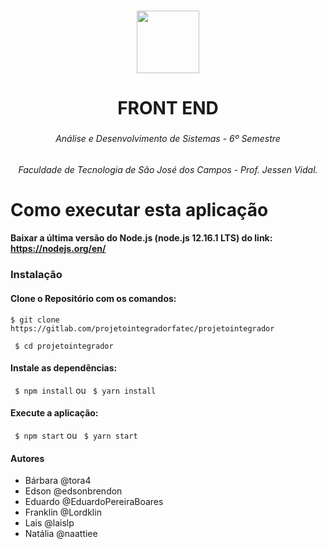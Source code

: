 <h3 align="center"></h4>
<h6 align="center"><img width="100" height="100" src="frontend.png"></h6>

<h3 align="center"></h4>
<h1 align="center">FRONT END</h1>

<h3 align="center"></h4>
<h6 align="center">Análise e Desenvolvimento de Sistemas - 6º Semestre</h6>
<h6 align="center">Faculdade de Tecnologia de São José dos Campos - Prof. Jessen Vidal.</h6>

# Como executar esta aplicação

#### Baixar a última versão do Node.js (node.js 12.16.1 LTS) do link: https://nodejs.org/en/
 
### Instalação

#### Clone o Repositório com os comandos:

`` $ git clone https://gitlab.com/projetointegradorfatec/projetointegrador ``

`` $ cd projetointegrador``

#### Instale as dependências:

`` $ npm install`` ou `` $ yarn install``

#### Execute a aplicação:

`` $ npm start`` ou `` $ yarn start``

#### Autores

* Bárbara @tora4
* Edson @edsonbrendon
* Eduardo @EduardoPereiraBoares 
* Franklin @Lordklin
* Laís @laislp
* Natália @naattiee 
